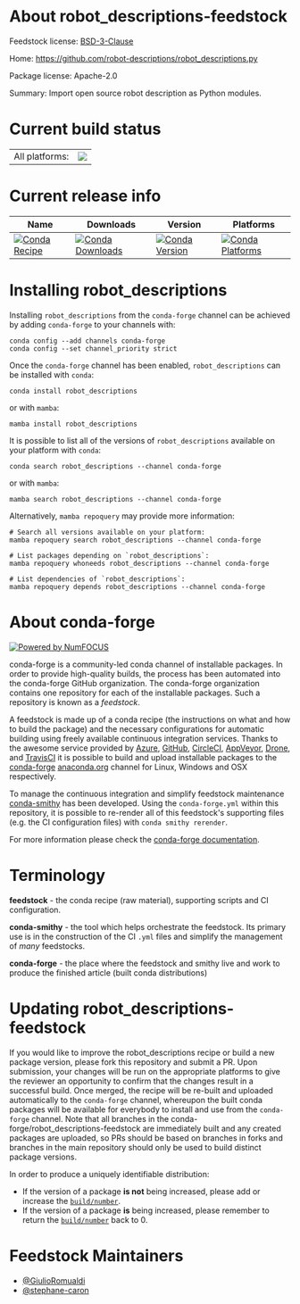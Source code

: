 About robot_descriptions-feedstock
==================================

Feedstock license: [BSD-3-Clause](https://github.com/conda-forge/robot_descriptions-feedstock/blob/main/LICENSE.txt)

Home: https://github.com/robot-descriptions/robot_descriptions.py

Package license: Apache-2.0

Summary: Import open source robot description as Python modules.

Current build status
====================


<table><tr><td>All platforms:</td>
    <td>
      <a href="https://dev.azure.com/conda-forge/feedstock-builds/_build/latest?definitionId=18817&branchName=main">
        <img src="https://dev.azure.com/conda-forge/feedstock-builds/_apis/build/status/robot_descriptions-feedstock?branchName=main">
      </a>
    </td>
  </tr>
</table>

Current release info
====================

| Name | Downloads | Version | Platforms |
| --- | --- | --- | --- |
| [![Conda Recipe](https://img.shields.io/badge/recipe-robot_descriptions-green.svg)](https://anaconda.org/conda-forge/robot_descriptions) | [![Conda Downloads](https://img.shields.io/conda/dn/conda-forge/robot_descriptions.svg)](https://anaconda.org/conda-forge/robot_descriptions) | [![Conda Version](https://img.shields.io/conda/vn/conda-forge/robot_descriptions.svg)](https://anaconda.org/conda-forge/robot_descriptions) | [![Conda Platforms](https://img.shields.io/conda/pn/conda-forge/robot_descriptions.svg)](https://anaconda.org/conda-forge/robot_descriptions) |

Installing robot_descriptions
=============================

Installing `robot_descriptions` from the `conda-forge` channel can be achieved by adding `conda-forge` to your channels with:

```
conda config --add channels conda-forge
conda config --set channel_priority strict
```

Once the `conda-forge` channel has been enabled, `robot_descriptions` can be installed with `conda`:

```
conda install robot_descriptions
```

or with `mamba`:

```
mamba install robot_descriptions
```

It is possible to list all of the versions of `robot_descriptions` available on your platform with `conda`:

```
conda search robot_descriptions --channel conda-forge
```

or with `mamba`:

```
mamba search robot_descriptions --channel conda-forge
```

Alternatively, `mamba repoquery` may provide more information:

```
# Search all versions available on your platform:
mamba repoquery search robot_descriptions --channel conda-forge

# List packages depending on `robot_descriptions`:
mamba repoquery whoneeds robot_descriptions --channel conda-forge

# List dependencies of `robot_descriptions`:
mamba repoquery depends robot_descriptions --channel conda-forge
```


About conda-forge
=================

[![Powered by
NumFOCUS](https://img.shields.io/badge/powered%20by-NumFOCUS-orange.svg?style=flat&colorA=E1523D&colorB=007D8A)](https://numfocus.org)

conda-forge is a community-led conda channel of installable packages.
In order to provide high-quality builds, the process has been automated into the
conda-forge GitHub organization. The conda-forge organization contains one repository
for each of the installable packages. Such a repository is known as a *feedstock*.

A feedstock is made up of a conda recipe (the instructions on what and how to build
the package) and the necessary configurations for automatic building using freely
available continuous integration services. Thanks to the awesome service provided by
[Azure](https://azure.microsoft.com/en-us/services/devops/), [GitHub](https://github.com/),
[CircleCI](https://circleci.com/), [AppVeyor](https://www.appveyor.com/),
[Drone](https://cloud.drone.io/welcome), and [TravisCI](https://travis-ci.com/)
it is possible to build and upload installable packages to the
[conda-forge](https://anaconda.org/conda-forge) [anaconda.org](https://anaconda.org/)
channel for Linux, Windows and OSX respectively.

To manage the continuous integration and simplify feedstock maintenance
[conda-smithy](https://github.com/conda-forge/conda-smithy) has been developed.
Using the ``conda-forge.yml`` within this repository, it is possible to re-render all of
this feedstock's supporting files (e.g. the CI configuration files) with ``conda smithy rerender``.

For more information please check the [conda-forge documentation](https://conda-forge.org/docs/).

Terminology
===========

**feedstock** - the conda recipe (raw material), supporting scripts and CI configuration.

**conda-smithy** - the tool which helps orchestrate the feedstock.
                   Its primary use is in the construction of the CI ``.yml`` files
                   and simplify the management of *many* feedstocks.

**conda-forge** - the place where the feedstock and smithy live and work to
                  produce the finished article (built conda distributions)


Updating robot_descriptions-feedstock
=====================================

If you would like to improve the robot_descriptions recipe or build a new
package version, please fork this repository and submit a PR. Upon submission,
your changes will be run on the appropriate platforms to give the reviewer an
opportunity to confirm that the changes result in a successful build. Once
merged, the recipe will be re-built and uploaded automatically to the
`conda-forge` channel, whereupon the built conda packages will be available for
everybody to install and use from the `conda-forge` channel.
Note that all branches in the conda-forge/robot_descriptions-feedstock are
immediately built and any created packages are uploaded, so PRs should be based
on branches in forks and branches in the main repository should only be used to
build distinct package versions.

In order to produce a uniquely identifiable distribution:
 * If the version of a package **is not** being increased, please add or increase
   the [``build/number``](https://docs.conda.io/projects/conda-build/en/latest/resources/define-metadata.html#build-number-and-string).
 * If the version of a package **is** being increased, please remember to return
   the [``build/number``](https://docs.conda.io/projects/conda-build/en/latest/resources/define-metadata.html#build-number-and-string)
   back to 0.

Feedstock Maintainers
=====================

* [@GiulioRomualdi](https://github.com/GiulioRomualdi/)
* [@stephane-caron](https://github.com/stephane-caron/)

